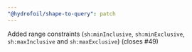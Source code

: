 ```yaml
---
"@hydrofoil/shape-to-query": patch
---
```


Added range constraints (`sh:minInclusive`, `sh:minExclusive`, `sh:maxInclusive` and `sh:maxExclusive`) (closes #49)
